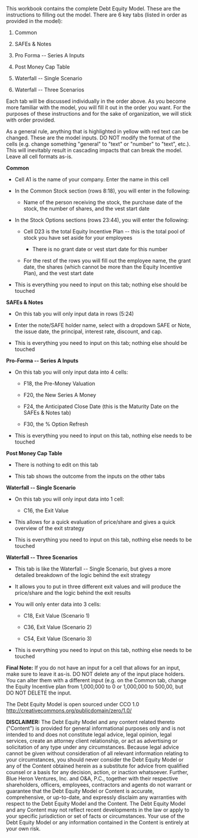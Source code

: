 This workbook contains the complete Debt Equity Model. These are the instructions to filling out the model. There are 6 key tabs (listed in order as provided in the model):

1. Common

2. SAFEs & Notes

3. Pro Forma -- Series A Inputs

4. Post Money Cap Table

5. Waterfall -- Single Scenario

6. Waterfall -- Three Scenarios

Each tab will be discussed individually in the order above. As you become more familiar with the model, you will fill it out in the order you want. For the purposes of these instructions and for the sake of organization, we will stick with order provided.

As a general rule, anything that is highlighted in yellow with red text can be changed. These are the model inputs. DO NOT modify the format of the cells (e.g. change something "general" to "text" or "number" to "text", etc.). This will inevitably result in cascading impacts that can break the model. Leave all cell formats as-is.

**Common**

- Cell A1 is the name of your company. Enter the name in this cell

- In the Common Stock section (rows 8:18), you will enter in the following:

  - Name of the person receiving the stock, the purchase date of the stock, the number of shares, and the vest start date

- In the Stock Options sections (rows 23:44), you will enter the following:

  - Cell D23 is the total Equity Incentive Plan -- this is the total pool of stock you have set aside for your employees
        
      - There is no grant date or vest start date for this number

  - For the rest of the rows you will fill out the employee name, the grant date, the shares (which cannot be more than the Equity Incentive Plan), and the vest start date

- This is everything you need to input on this tab; nothing else should be touched

**SAFEs & Notes**

- On this tab you will only input data in rows (5:24)

- Enter the note/SAFE holder name, select with a dropdown SAFE or Note, the issue date, the principal, interest rate, discount, and cap.

- This is everything you need to input on this tab; nothing else should be touched

**Pro-Forma -- Series A Inputs**

- On this tab you will only input data into 4 cells:

   - F18, the Pre-Money Valuation

   - F20, the New Series A Money

   - F24, the Anticipated Close Date (this is the Maturity Date on the SAFEs & Notes tab)

   - F30, the % Option Refresh

- This is everything you need to input on this tab, nothing else needs to be touched

**Post Money Cap Table**

- There is nothing to edit on this tab

- This tab shows the outcome from the inputs on the other tabs

**Waterfall -- Single Scenario**

- On this tab you will only input data into 1 cell:

   - C16, the Exit Value

- This allows for a quick evaluation of price/share and gives a quick overview of the exit strategy

- This is everything you need to input on this tab, nothing else needs to be touched

**Waterfall -- Three Scenarios**

- This tab is like the Waterfall -- Single Scenario, but gives a more detailed breakdown of the logic behind the exit strategy

- It allows you to put in three different exit values and will produce the price/share and the logic behind the exit results

- You will only enter data into 3 cells:

   - C18, Exit Value (Scenario 1)

   - C36, Exit Value (Scenario 2)

   - C54, Exit Value (Scenario 3)

- This is everything you need to input on this tab, nothing else needs to be touched

**Final Note:** If you do not have an input for a cell that allows for an input, make sure to leave it as-is. DO NOT delete any of the input place holders. You can alter them with a different input (e.g. on the Common tab, change the Equity Incentive plan from 1,000,000 to 0 or 1,000,000 to 500,00, but DO NOT DELETE the input.

The Debt Equity Model is open sourced under CCO 1.0 <http://creativecommons.org/publicdomain/zero/1.0/>

**DISCLAIMER:** The Debt Equity Model and any content related thereto ("Content") is provided for general informational purposes only and is not intended to and does not constitute legal advice, legal opinion, legal services, create an attorney client relationship, or act as advertising or solicitation of any type under any circumstances. Because legal advice cannot be given without consideration of all relevant information relating to your circumstances, you should never consider the Debt Equity Model or any of the Content obtained herein as a substitute for advice from qualified counsel or a basis for any decision, action, or inaction whatsoever. Further, Blue Heron Ventures, Inc. and O&A, P.C., together with their respective shareholders, officers, employees, contractors and agents do not warrant or guarantee that the Debt Equity Model or Content is accurate, comprehensive, or up-to-date, and expressly disclaim any warranties with respect to the Debt Equity Model and the Content. The Debt Equity Model and any Content may not reflect recent developments in the law or apply to your specific jurisdiction or set of facts or circumstances. Your use of the Debt Equity Model or any information contained in the Content is entirely at your own risk.
